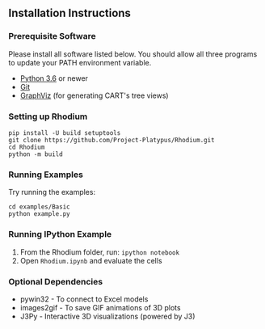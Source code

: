 ## Installation Instructions ##

### Prerequisite Software ###

Please install all software listed below.  You should allow all three programs to update your PATH environment variable.

  * [Python 3.6](https://www.python.org/) or newer
  * [Git](https://git-scm.com/downloads)
  * [GraphViz](http://www.graphviz.org/Download.php) (for generating CART's tree views)

### Setting up Rhodium ###

```
pip install -U build setuptools
git clone https://github.com/Project-Platypus/Rhodium.git
cd Rhodium
python -m build
```

### Running Examples

Try running the examples:

```
cd examples/Basic
python example.py
```

### Running IPython Example ###

  1. From the Rhodium folder, run: `ipython notebook`
  2. Open `Rhodium.ipynb` and evaluate the cells

### Optional Dependencies ###

  * pywin32 - To connect to Excel models
  * images2gif - To save GIF animations of 3D plots
  * J3Py - Interactive 3D visualizations (powered by J3)